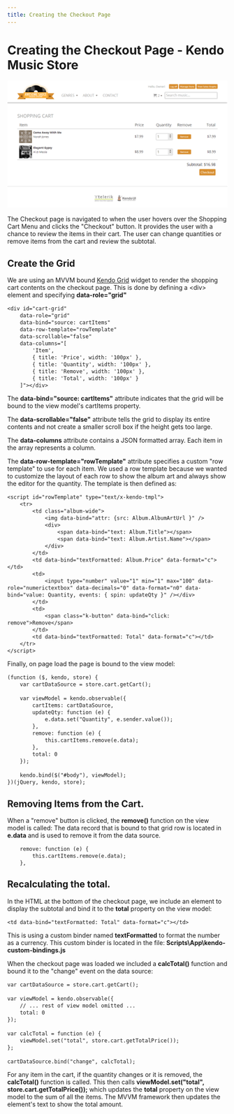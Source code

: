 ```yaml
---
title: Creating the Checkout Page
---
```


# Creating the Checkout Page - Kendo Music Store

![kendo-checkout-screenshot](/tutorials/asp.net/kendo-music-store/music-store-web/images/kendo-checkout-screenshot.png)

The Checkout page is navigated to when the user hovers over the Shopping Cart Menu and clicks the "Checkout" button.
It provides the user with a chance to review the items in their cart.
The user can change quantities or remove items from the cart and review the subtotal.

## Create the Grid

We are using an MVVM bound [Kendo Grid](http://demos.telerik.com/kendo-ui/web/grid/index.html) widget to render the shopping cart contents on the checkout page.
This is done by defining a &lt;div&gt; element and specifying **data-role="grid"**

    <div id="cart-grid"
        data-role="grid"
        data-bind="source: cartItems"
        data-row-template="rowTemplate"
        data-scrollable="false"
        data-columns="[
            'Item',
            { title: 'Price', width: '100px' },
            { title: 'Quantity', width: '100px' },
            { title: 'Remove', width: '100px' },
            { title: 'Total', width: '100px' }
        ]"></div>

The **data-bind="source: cartItems"** attribute indicates that the grid will be bound to the view model's cartItems property.

The **data-scrollable="false"** attribute tells the grid to display its entire contents and not create a smaller scroll box if the height gets too large.

The **data-columns** attribute contains a JSON formatted array. Each item in the array represents a column.

The **data-row-template="rowTemplate"** attribute specifies a custom "row template" to use for each item.
We used a row template because we wanted to customize the layout of each row to show the album art and always show the editor for the quantity.
The template is then defined as:

    <script id="rowTemplate" type="text/x-kendo-tmpl">
        <tr>
            <td class="album-wide">
                <img data-bind="attr: {src: Album.AlbumArtUrl }" />
                <div>
                    <span data-bind="text: Album.Title"></span>
                    <span data-bind="text: Album.Artist.Name"></span>
                </div>
            </td>
            <td data-bind="textFormatted: Album.Price" data-format="c"></td>
            <td>
                <input type="number" value="1" min="1" max="100" data-role="numerictextbox" data-decimals="0" data-format="n0" data-bind="value: Quantity, events: { spin: updateQty }" /></div>
            </td>
            <td>
                <span class="k-button" data-bind="click: remove">Remove</span>
            </td>
            <td data-bind="textFormatted: Total" data-format="c"></td>
        </tr>
    </script>

Finally, on page load the page is bound to the view model:

    (function ($, kendo, store) {
        var cartDataSource = store.cart.getCart();

        var viewModel = kendo.observable({
            cartItems: cartDataSource,
            updateQty: function (e) {
                e.data.set("Quantity", e.sender.value());
            },
            remove: function (e) {
                this.cartItems.remove(e.data);
            },
            total: 0
        });

        kendo.bind($("#body"), viewModel);
    })(jQuery, kendo, store);

## Removing Items from the Cart.

When a "remove" button is clicked, the **remove()** function on the view model is called:
The data record that is bound to that grid row is located in **e.data** and is used to remove it from the data source.

        remove: function (e) {
            this.cartItems.remove(e.data);
        },

## Recalculating the total.

In the HTML at the bottom of the checkout page, we include an element to display the subtotal
and bind it to the **total** property on the view model:

    <td data-bind="textFormatted: Total" data-format="c"></td>

This is using a custom binder named **textFormatted** to format the number as a currency.
This custom binder is located in the file: **Scripts\App\kendo-custom-bindings.js**

When the checkout page was loaded we included a **calcTotal()** function and bound it to the "change" event on the data source:

    var cartDataSource = store.cart.getCart();

    var viewModel = kendo.observable({
        // ... rest of view model omitted ...
        total: 0
    });

    var calcTotal = function (e) {
        viewModel.set("total", store.cart.getTotalPrice());
    };

    cartDataSource.bind("change", calcTotal);

For any item in the cart, if the quantity changes or it is removed, the **calcTotal()** function is called.
This then calls **viewModel.set("total", store.cart.getTotalPrice());** which updates the **total** property on
the view model to the sum of all the items.
The MVVM framework then updates the element's text to show the total amount.